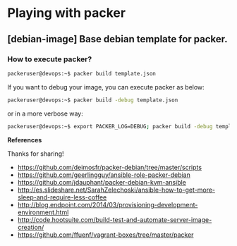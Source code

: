 # Playing with packer

## [debian-image] Base debian template for packer. 

### How to execute packer?
```sh
packeruser@devops:~$ packer build template.json
```
If you want to debug your image, you can execute packer as below:

```sh
packeruser@devops:~$ packer build -debug template.json
```

or in a more verbose way:
```sh
packeruser@devops:~$ export PACKER_LOG=DEBUG; packer build -debug template.json
```



**References**

Thanks for sharing!

* https://github.com/deimosfr/packer-debian/tree/master/scripts
* https://github.com/geerlingguy/ansible-role-packer-debian
* https://github.com/jdauphant/packer-debian-kvm-ansible
* http://es.slideshare.net/SarahZelechoski/ansible-how-to-get-more-sleep-and-require-less-coffee
* http://blog.endpoint.com/2014/03/provisioning-development-environment.html
* http://code.hootsuite.com/build-test-and-automate-server-image-creation/
* https://github.com/ffuenf/vagrant-boxes/tree/master/packer

